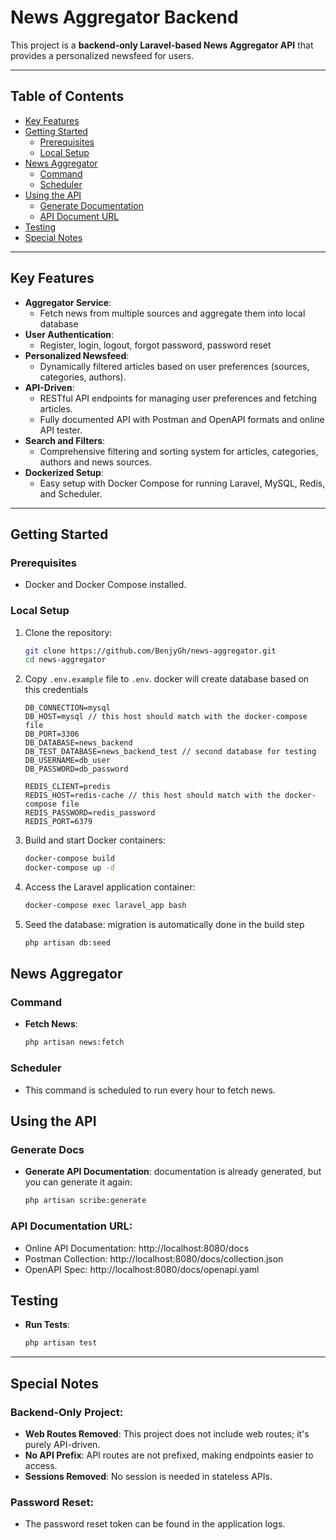 # News Aggregator Backend

This project is a **backend-only Laravel-based News Aggregator API** that provides a personalized newsfeed for users.

---

## Table of Contents

- [Key Features](#key-features)
- [Getting Started](#getting-started)
  - [Prerequisites](#prerequisites)
  - [Local Setup](#local-setup)
- [News Aggregator](#news-aggregator)
  - [Command](#command)
  - [Scheduler](#scheduler)
- [Using the API](#using-the-api)
  - [Generate Documentation](#generate-docs)
  - [API Document URL](#api-documentation-url)
- [Testing](#testing)
- [Special Notes](#special-notes)

---

## **Key Features**

- **Aggregator Service**:
    - Fetch news from multiple sources and aggregate them into local database
- **User Authentication**:
    - Register, login, logout, forgot password, password reset
- **Personalized Newsfeed**:
    - Dynamically filtered articles based on user preferences (sources, categories, authors).
- **API-Driven**:
    - RESTful API endpoints for managing user preferences and fetching articles.
    - Fully documented API with Postman and OpenAPI formats and online API tester.
- **Search and Filters**:
    - Comprehensive filtering and sorting system for articles, categories, authors and news sources.
- **Dockerized Setup**:
    - Easy setup with Docker Compose for running Laravel, MySQL, Redis, and Scheduler.

---

## **Getting Started**

### Prerequisites
- Docker and Docker Compose installed.

### Local Setup
1. Clone the repository:
   ```bash
   git clone https://github.com/BenjyGh/news-aggregator.git
   cd news-aggregator

2. Copy `.env.example` file to `.env`. docker will create database based on this credentials
    ```env
    DB_CONNECTION=mysql
    DB_HOST=mysql // this host should match with the docker-compose file
    DB_PORT=3306
    DB_DATABASE=news_backend
    DB_TEST_DATABASE=news_backend_test // second database for testing
    DB_USERNAME=db_user
    DB_PASSWORD=db_password

    REDIS_CLIENT=predis
    REDIS_HOST=redis-cache // this host should match with the docker-compose file
    REDIS_PASSWORD=redis_password
    REDIS_PORT=6379
   
3. Build and start Docker containers:
   ```bash
   docker-compose build
   docker-compose up -d
   
4. Access the Laravel application container:
   ```bash
   docker-compose exec laravel_app bash

5. Seed the database: migration is automatically done in the build step
    ```bash
   php artisan db:seed

## **News Aggregator**

### Command

- **Fetch News**:
    ```bash
    php artisan news:fetch

### Scheduler
- This command is scheduled to run every hour to fetch news.

## **Using the API**

### Generate Docs

- **Generate API Documentation**: documentation is already generated, but you can generate it again:
   ```bash
   php artisan scribe:generate

### API Documentation URL:

- Online API Documentation: http://localhost:8080/docs
- Postman Collection: http://localhost:8080/docs/collection.json
- OpenAPI Spec:  http://localhost:8080/docs/openapi.yaml

## **Testing**
- **Run Tests**:

   ```bash
   php artisan test

---

## **Special Notes**

### Backend-Only Project:
- **Web Routes Removed**: This project does not include web routes; it's purely API-driven.
- **No API Prefix**: API routes are not prefixed, making endpoints easier to access.
- **Sessions Removed**: No session is needed in stateless APIs.

### Password Reset:
- The password reset token can be found in the application logs.

